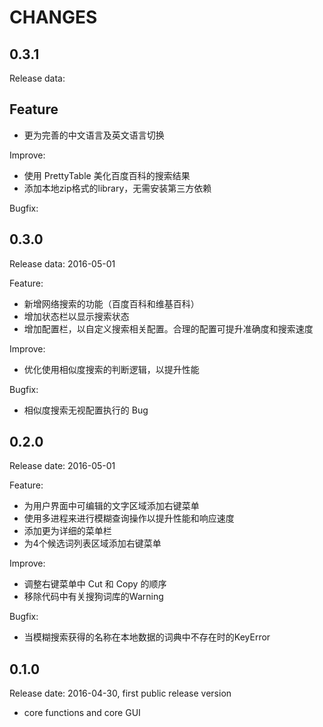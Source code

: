 CHANGES
=======

0.3.1
-----

Release data:

Feature
-------

* 更为完善的中文语言及英文语言切换

Improve:

* 使用 PrettyTable 美化百度百科的搜索结果
* 添加本地zip格式的library，无需安装第三方依赖

Bugfix:


0.3.0
-----

Release data: 2016-05-01

Feature:

* 新增网络搜索的功能（百度百科和维基百科）
* 增加状态栏以显示搜索状态
* 增加配置栏，以自定义搜索相关配置。合理的配置可提升准确度和搜索速度

Improve:

* 优化使用相似度搜索的判断逻辑，以提升性能

Bugfix:

* 相似度搜索无视配置执行的 Bug

0.2.0
-----

Release date: 2016-05-01

Feature:

* 为用户界面中可编辑的文字区域添加右键菜单
* 使用多进程来进行模糊查询操作以提升性能和响应速度
* 添加更为详细的菜单栏
* 为4个候选词列表区域添加右键菜单

Improve:

* 调整右键菜单中 Cut 和 Copy 的顺序
* 移除代码中有关搜狗词库的Warning

Bugfix:

* 当模糊搜索获得的名称在本地数据的词典中不存在时的KeyError

0.1.0
-----

Release date: 2016-04-30, first public release version

* core functions and core GUI
